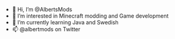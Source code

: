 - 👋 Hi, I’m @AlbertsMods
- 👀 I’m interested in Minecraft modding and Game development
- 🌱 I’m currently learning Java and Swedish
- 📫 @albertmods on Twitter

